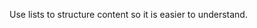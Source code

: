 <p class="abstract" style="border-bottom:hidden">Use lists to structure content so it is easier to understand.</p>
